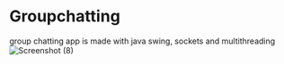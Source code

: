 # Groupchatting
group chatting app is made with java swing, sockets and multithreading 
![Screenshot (8)](https://user-images.githubusercontent.com/62295012/94565987-7d3e2f80-0287-11eb-89df-df9278c4137c.png)

